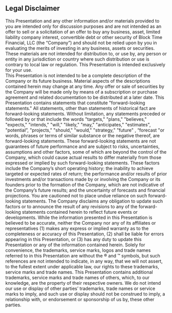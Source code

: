 ## Legal Disclaimer
This Presentation and any other information and/or materials provided to you are intended only for discussion purposes and are not intended as an offer to sell or a solicitation of an offer to buy any business, asset, limited liability company interest, convertible debt or other security of Block Time Financial, LLC (the “Company”) and should not be relied upon by you in evaluating the merits of investing in any business, assets or securities.  These materials are not intended for distribution to, or use by, any person or entity in any jurisdiction or country where such distribution or use is contrary to local law or regulation. This Presentation is intended exclusively for your use.  
This Presentation is not intended to be a complete description of the Company or its future business. Material aspects of the descriptions contained herein may change at any time.  Any offer or sale of securities by the Company will be made only by means of a subscription or purchase agreement and related documentation to be distributed at a later date.
This Presentation contains statements that constitute "forward-looking statements."  All statements, other than statements of historical fact are forward-looking statements.  Without limitation, any statements preceded or followed by or that include the words "targets," "plans," "believes," "expects," "intends," "will," "likely," "may," "anticipates," "estimates", "potential”,  "projects," "should," "would," "strategy," "future" , “forecast "or words, phrases or terms of similar substance or the negative thereof, are forward-looking statements.  These forward-looking statements are not guarantees of future performance and are subject to risks, uncertainties, assumptions and other factors, some of which are beyond the control of the Company, which could cause actual results to differ materially from those expressed or implied by such forward-looking statements.  These factors include the Company’s short operating history; the inability to achieve targeted or expected rates of return; the performance and/or results of prior investments and/or transactions made by or involving the Company or its founders prior to the formation of the Company, which are not indicative of the Company’s future results; and the uncertainty of forecasts and financial projections. You are cautioned not to place undue reliance on such forward-looking statements.  The Company disclaims any obligation to update such factors or to announce the result of any revisions to any of the forward-looking statements contained herein to reflect future events or developments.
While the information presented in this Presentation is believed to be accurate, neither the Company nor any of its affiliates or representatives (1) makes any express or implied warranty as to the completeness or accuracy of this Presentation, (2) shall be liable for errors appearing in this Presentation, or (3) has any duty to update this Presentation or any of the information contained herein.
Solely for convenience, the trademarks, service marks, logos and trade names referred to in this Presentation are without the ® and ™ symbols, but such references are not intended to indicate, in any way, that we will not assert, to the fullest extent under applicable law, our rights to these trademarks, service marks and trade names. This Presentation contains additional trademarks, service marks and trade names of others, which, to our knowledge, are the property of their respective owners. We do not intend our use or display of other parties’ trademarks, trade names or service marks to imply, and such use or display should not be construed to imply, a relationship with, or endorsement or sponsorship of us by, these other parties.
